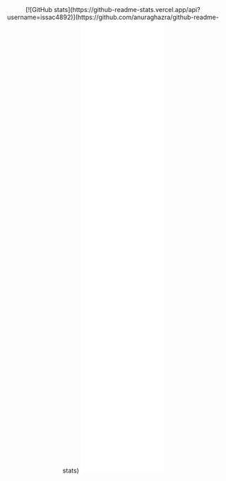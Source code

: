<div align="center">[![GitHub stats](https://github-readme-stats.vercel.app/api?username=issac4892)](https://github.com/anuraghazra/github-readme-stats)
<img src="https://raw.githubusercontent.com/issac4892/issac4892/main/github-metrics.svg"></div>
 

